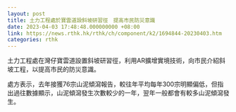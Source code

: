 ```yaml
---
layout: post
title: 土力工程處於寶雲道設斜坡研習徑　提高市民防災意識
date: 2023-04-03 17:48:48.000000000 +08:00
link: https://news.rthk.hk/rthk/ch/component/k2/1694844-20230403.htm
categories: rthk
---
```


土力工程處在灣仔寶雲道設置斜坡研習徑，利用AR擴增實境技術，向市民介紹斜坡工程，以提高市民的防災意識。

處方表示，去年接獲76宗山泥傾瀉報告，較往年平均每年300宗明顯偏低，但指出過往數據顯示，山泥傾瀉發生次數較少的一年，翌年一般都會有較多山泥傾瀉發生。
